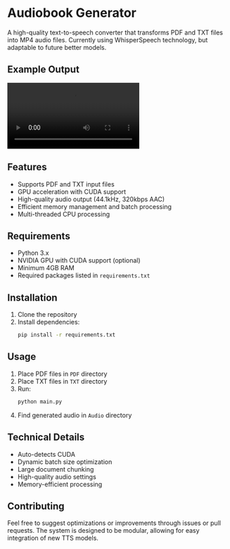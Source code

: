 # Audiobook Generator

A high-quality text-to-speech converter that transforms PDF and TXT files into MP4 audio files. Currently using WhisperSpeech technology, but adaptable to future better models.

## Example Output

<video controls>
   <source src="https://github.com/zelosleone/Audiobook-Generator/raw/refs/heads/main/Audio/Example.mp4" type="video/mp4">
   Your browser does not support the audio or video element.
</video>

## Features

- Supports PDF and TXT input files
- GPU acceleration with CUDA support
- High-quality audio output (44.1kHz, 320kbps AAC)
- Efficient memory management and batch processing
- Multi-threaded CPU processing

## Requirements

- Python 3.x
- NVIDIA GPU with CUDA support (optional)
- Minimum 4GB RAM
- Required packages listed in `requirements.txt`

## Installation

1. Clone the repository
2. Install dependencies:
   ```bash
   pip install -r requirements.txt
   ```

## Usage

1. Place PDF files in `PDF` directory
2. Place TXT files in `TXT` directory
3. Run:
   ```bash
   python main.py
   ```
4. Find generated audio in `Audio` directory

## Technical Details

- Auto-detects CUDA
- Dynamic batch size optimization
- Large document chunking
- High-quality audio settings
- Memory-efficient processing

## Contributing

Feel free to suggest optimizations or improvements through issues or pull requests. The system is designed to be modular, allowing for easy integration of new TTS models.
